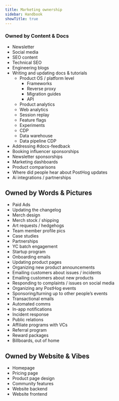 ```yaml
---
title: Marketing ownership
sidebar: Handbook
showTitle: true
---
```


### Owned by Content & Docs

* Newsletter
* Social media
* SEO content
* Technical SEO
* Engineering blogs
* Writing and updating docs & tutorials
    * Product OS / platform level
        * Frameworks
        * Reverse proxy
        * Migration guides
        * API
    * Product analytics
    * Web analytics
    * Session replay
    * Feature flags
    * Experiments
    * CDP
    * Data warehouse
    * Data pipeline CDP
* Addressing #docs-feedback
* Booking influencer sponsorships
* Newsletter sponsorships
* Marketing dashboards
* Product comparisons
* Where did people hear about PostHog updates
* Ai integrations / partnerships 

## Owned by Words & Pictures

* Paid Ads
* Updating the changelog
* Merch design
* Merch stock / shipping
* Art requests / hedgehogs
* Team member profile pics
* Case studies
* Partnerships
* YC batch engagement
* Startup program
* Onboarding emails
* Updating product pages
* Organizing new product announcements
* Emailing customers about issues / incidents
* Emailing customers about new products
* Responding to complaints / issues on social media
* Organizing any PostHog events
* Sponsoring/turning up to other people’s events
* Transactional emails
* Automated comms
* In-app notifications
* Incident response
* Public relations
* Affiliate programs with VCs
* Referral program
* Reward packages
* Billboards, out of home

## Owned by Website & Vibes

* Homepage
* Pricing page
* Product page design
* Community features
* Website backend
* Website frontend